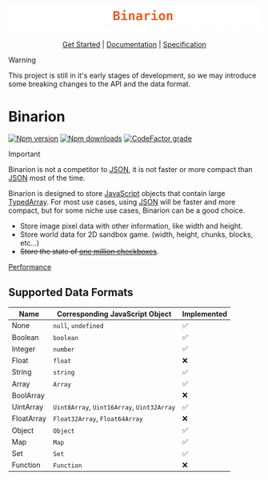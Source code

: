 <img alt="The banner" src="https://raw.githubusercontent.com/LmanTW/Binarion/main/Assets/Visuals/Banner.svg">

<p align="center">
  <a href="https://github.com/LmanTW/Binarion/blob/main/Documents/GetStarted.md">Get Started</a> | 
  <a href="https://github.com/LmanTW/Binarion/blob/main/Documents/API.md">Documentation</a> | 
  <a href="https://github.com/LmanTW/Binarion/blob/main/Documents/Specification.md">Specification</a>
</p>

> [!WARNING]
> This project is still in it's early stages of development, so we may introduce some breaking changes to the API and the data format.

# Binarion
[![Npm version](https://img.shields.io/npm/v/binarion)](https://www.npmjs.com/package/binarion) [![Npm downloads](https://img.shields.io/npm/dm/binarion)](https://www.npmjs.com/package/binarion) [![CodeFactor grade](https://img.shields.io/codefactor/grade/github/LmanTW/Binarion)](https://www.codefactor.io/repository/github/lmantw/binarion/)

> [!IMPORTANT]
> Binarion is not a competitor to [JSON](https://zh.wikipedia.org/wiki/JSON), it is not faster or more compact than [JSON](https://zh.wikipedia.org/wiki/JSON) most of the time.

Binarion is designed to store [JavaScript](https://en.wikipedia.org/wiki/JavaScript) objects that contain large [TypedArray](https://developer.mozilla.org/en-US/docs/Web/JavaScript/Reference/Global_Objects/TypedArray). For most use cases, using [JSON](https://zh.wikipedia.org/wiki/JSON) will be faster and more compact, but for some niche use cases, Binarion can be a good choice.

* Store image pixel data with other information, like width and height.
* Store world data for 2D sandbox game. (width, height, chunks, blocks, etc...)
* ~~Store the state of [one million checkboxes](https://onemillioncheckboxes.com)~~.

[Performance](https://github.com/LmanTW/Binarion/blob/main/Documents/Performance.md)

## Supported Data Formats
| Name       | Corresponding JavaScript Object             | Implemented |
| ---        | ---                                         | ---         |
| None       | `null`, `undefined`                         | ✅          |
| Boolean    | `boolean`                                   | ✅          |
| Integer    | `number`                                    | ✅          |
| Float      | `float`                                     | ❌          |
| String     | `string`                                    | ✅          |
| Array      | `Array`                                     | ✅          |
| BoolArray  |                                             | ❌          |
| UintArray  | `Uint8Array`, `Uint16Array`, `Uint32Array`  | ✅          |
| FloatArray | `Float32Array`, `Float64Array`              | ❌          |
| Object     | `Object`                                    | ✅          |
| Map        | `Map`                                       | ✅          |
| Set        | `Set`                                       | ✅          |
| Function   | `Function`                                  | ❌          |
